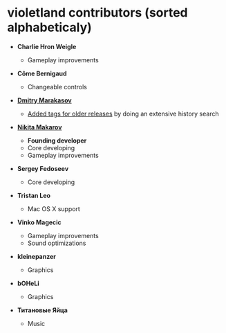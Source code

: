 violetland contributors (sorted alphabeticaly)
==============================================

* **Charlie Hron Weigle**

	 * Gameplay improvements

* **Côme Bernigaud**

	 * Changeable controls

* **[Dmitry Marakasov](https://github.com/AMDmi3)**

	* [Added tags for older releases](https://github.com/ooxi/violetland/issues/70) by doing an extensive history search

* **[Nikita Makarov](https://github.com/guidebot)**

	* **Founding developer**
	* Core developing
	* Gameplay improvements

* **Sergey Fedoseev**

	* Core developing

* **Tristan Leo**

	* Mac OS X support

* **Vinko Magecic**

	* Gameplay improvements
	* Sound optimizations

* **kleinepanzer**

	* Graphics

* **bOHeLi**

	* Graphics

* **Титановые Яйца**

	* Music

